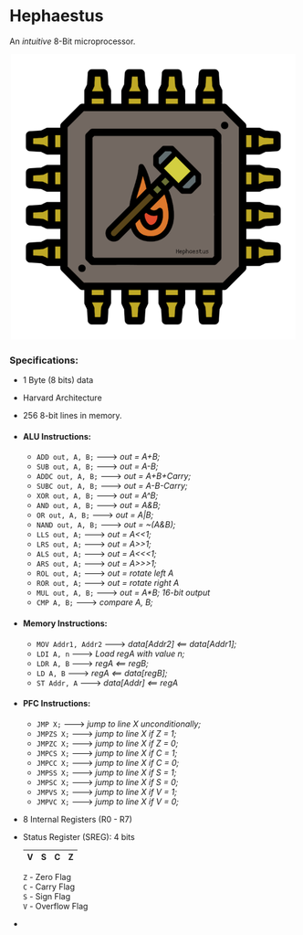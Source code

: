 # Hephaestus

An _intuitive_ 8-Bit microprocessor.  

<p align="center">
    <a target="_blank" rel="noopener noreferrer"><img width="500" src="./hephaestus.png" alt="Hephaestus Logo"></a>
<br></p>

### Specifications:
*   1 Byte (8 bits) data

*   Harvard Architecture

*   256 8-bit lines in memory.

*   #### ALU Instructions:
    *   `ADD out, A, B;` ---> _out = A+B;_
    *   `SUB out, A, B;`  ---> _out = A-B;_
    *   `ADDC out, A, B;` ---> _out = A+B+Carry;_
    *   `SUBC out, A, B;` ---> _out = A-B-Carry;_
    *   `XOR out, A, B;` ---> _out = A^B;_
    *   `AND out, A, B;` ---> _out = A&B;_
    *   `OR out, A, B;` ---> _out = A|B;_
    *   `NAND out, A, B;` ---> _out = ~(A&B);_
    *   `LLS out, A;` ---> _out = A<<1;_
    *   `LRS out, A;` ---> _out = A>>1;_
    *   `ALS out, A;` ---> _out = A<<<1;_
    *   `ARS out, A;` ---> _out = A>>>1;_
    *   `ROL out, A;` ---> _out = rotate left A_
    *   `ROR out, A;` ---> _out = rotate right A_
    *   `MUL out, A, B;` ---> _out = A*B; 16-bit output_
    *   `CMP A, B;` ---> _compare A, B;_

*   #### Memory Instructions:
    *   `MOV Addr1, Addr2` ---> _data[Addr2] <== data[Addr1];_
    *   `LDI A, n` ---> _Load regA with value n;_
    *   `LDR A, B` ---> _regA <== regB;_
    *   `LD A, B` ---> _regA <== data[regB];_
    *	`ST Addr, A` ---> _data[Addr] <== regA_

*   #### PFC Instructions:
    *   `JMP X;` ---> _jump to line X unconditionally;_
    *   `JMPZS X;` ---> _jump to line X if Z = 1;_
    *   `JMPZC X;` ---> _jump to line X if Z = 0;_
    *   `JMPCS X;` ---> _jump to line X if C = 1;_
    *   `JMPCC X;` ---> _jump to line X if C = 0;_
    *   `JMPSS X;` ---> _jump to line X if S = 1;_
    *   `JMPSC X;` ---> _jump to line X if S = 0;_
    *   `JMPVS X;` ---> _jump to line X if V = 1;_
    *   `JMPVC X;` ---> _jump to line X if V = 0;_

*   8 Internal Registers (R0 - R7)

*   Status Register (SREG): 4 bits

    |V|S|C|Z|
    |---|---|---|---|

    `Z` - Zero Flag  
    `C` - Carry Flag  
    `S` - Sign Flag  
    `V` - Overflow Flag  

* 
